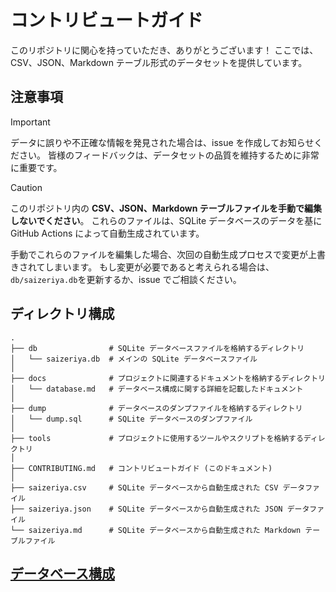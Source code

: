 # コントリビュートガイド

このリポジトリに関心を持っていただき、ありがとうございます！ ここでは、CSV、JSON、Markdown テーブル形式のデータセットを提供しています。

## 注意事項

> [!IMPORTANT]
> データに誤りや不正確な情報を発見された場合は、issue を作成してお知らせください。
> 皆様のフィードバックは、データセットの品質を維持するために非常に重要です。

> [!CAUTION]
> このリポジトリ内の **CSV、JSON、Markdown テーブルファイルを手動で編集しないでください**。
> これらのファイルは、SQLite データベースのデータを基に GitHub Actions によって自動生成されています。
>
> 手動でこれらのファイルを編集した場合、次回の自動生成プロセスで変更が上書きされてしまいます。
> もし変更が必要であると考えられる場合は、`db/saizeriya.db`を更新するか、issue でご相談ください。

## ディレクトリ構成

```
.
├── db                # SQLite データベースファイルを格納するディレクトリ
│   └── saizeriya.db  # メインの SQLite データベースファイル
│
├── docs              # プロジェクトに関連するドキュメントを格納するディレクトリ
│   └── database.md   # データベース構成に関する詳細を記載したドキュメント
│
├── dump              # データベースのダンプファイルを格納するディレクトリ
│   └── dump.sql      # SQLite データベースのダンプファイル
│
├── tools             # プロジェクトに使用するツールやスクリプトを格納するディレクトリ
│
├── CONTRIBUTING.md   # コントリビュートガイド (このドキュメント)
│
├── saizeriya.csv     # SQLite データベースから自動生成された CSV データファイル
├── saizeriya.json    # SQLite データベースから自動生成された JSON データファイル
└── saizeriya.md      # SQLite データベースから自動生成された Markdown テーブルファイル

```

## [データベース構成](./docs/database.md)

